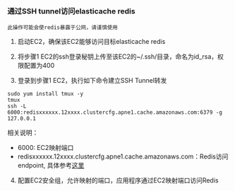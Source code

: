 ### 通过SSH tunnel访问elasticache redis

`此操作可能会使redis暴露于公网，请谨慎使用`

1. 启动EC2，确保该EC2能够访问目标elasticache redis

2. 将步骤1 EC2的ssh登录秘钥上传至该EC2的~/.ssh/目录，命名为id_rsa，权限配置为400

3. 登录到步骤1 EC2，执行如下命令建立SSH Tunnel转发

```
sudo yum install tmux -y
tmux
ssh -L 6000:redisxxxxxx.12xxxx.clustercfg.apne1.cache.amazonaws.com:6379 -g 127.0.0.1
```
相关说明：
* 6000: EC2映射端口
* redisxxxxxx.12xxxx.clustercfg.apne1.cache.amazonaws.com：Redis访问endpoint, 具体参考[这里](https://docs.aws.amazon.com/AmazonElastiCache/latest/red-ug/Endpoints.html)

4. 配置EC2安全组，允许映射的端口，应用程序通过EC2映射端口访问Redis
